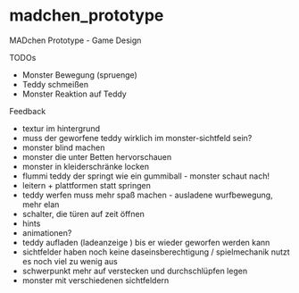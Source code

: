 madchen_prototype
=================

MADchen Prototype - Game Design

TODOs

- Monster Bewegung (spruenge)
- Teddy schmeißen
- Monster Reaktion auf Teddy


Feedback

- textur im hintergrund
- muss der geworfene teddy wirklich im monster-sichtfeld sein?
- monster blind machen
- monster die unter Betten hervorschauen
- monster in kleiderschränke locken
- flummi teddy der springt wie ein gummiball - monster schaut nach!
- leitern + plattformen statt springen
- teddy werfen muss mehr spaß machen - ausladene wurfbewegung, mehr elan
- schalter, die türen auf zeit öffnen
- hints
- animationen?
- teddy aufladen (ladeanzeige ) bis er wieder geworfen werden kann
- sichtfelder haben noch keine daseinsberechtigung / spielmechanik nutzt es noch viel zu wenig aus
- schwerpunkt mehr auf verstecken und durchschlüpfen legen
- monster mit verschiedenen sichtfeldern
